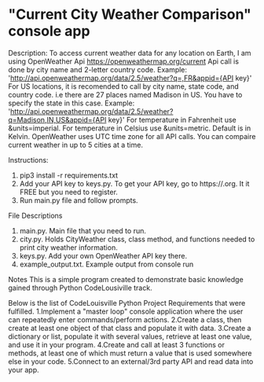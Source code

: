 # "Current City Weather Comparison" console app
Description:
To access current weather data for any location on Earth, I am using OpenWeather Api https://openweathermap.org/current
Api call is done by city name and 2-letter country code. Example: 'http://api.openweathermap.org/data/2.5/weather?q=,FR&appid={API key}'
For US locations, it is recomended to call by city name, state code, and country code. i.e there are 27 places named Madison in US.
You have to specify the state in this case. Example: 'http://api.openweathermap.org/data/2.5/weather?q=Madison,IN,US&appid={API key}'
For temperature in Fahrenheit use &units=imperial. For temperature in Celsius use &units=metric. Default is in Kelvin.
OpenWeather uses UTC time zone for all API calls.
You can compaire current weather in up to 5 cities at a time.

Instructions:
1. pip3 install -r requirements.txt
2. Add your API key to keys.py. To get your API key, go to https://.org. It it FREE but you need to register.
3. Run main.py file and follow prompts.

File Descriptions
1. main.py. Main file that you need to run.
2. city.py. Holds CityWeather class, class method, and functions needed to print city weather information.
3. keys.py. Add your own OpenWeather API key there.
4. example_output.txt. Example output from console run

Notes
This is a simple program created to demonstrate basic knowledge gained through Python CodeLousiville track.

Below is the list of CodeLouisville Python Project Requirements that were fulfilled.
1.Implement a "master loop" console application where the user can repeatedly enter commands/perform actions.
2.Create a class, then create at least one object of that class and populate it with data.
3.Create a dictionary or list, populate it with several values, retrieve at least one value, and use it in your program.
4.Create and call at least 3 functions or methods, at least one of which must return a value that is used somewhere else in your code.
5.Connect to an external/3rd party API and read data into your app.
